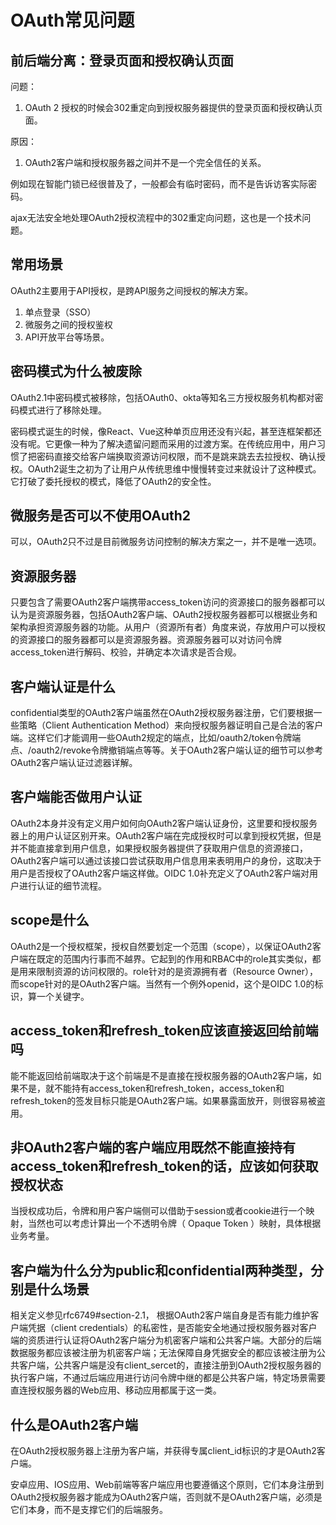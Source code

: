 # OAuth常见问题

## 前后端分离：登录页面和授权确认页面

问题：

1. OAuth 2 授权的时候会302重定向到授权服务器提供的登录页面和授权确认页面。

原因：

1. OAuth2客户端和授权服务器之间并不是一个完全信任的关系。

例如现在智能门锁已经很普及了，一般都会有临时密码，而不是告诉访客实际密码。

ajax无法安全地处理OAuth2授权流程中的302重定向问题，这也是一个技术问题。

## 常用场景

OAuth2主要用于API授权，是跨API服务之间授权的解决方案。

1. 单点登录（SSO）
2. 微服务之间的授权鉴权
3. API开放平台等场景。

## 密码模式为什么被废除

OAuth2.1中密码模式被移除，包括OAuth0、okta等知名三方授权服务机构都对密码模式进行了移除处理。

密码模式诞生的时候，像React、Vue这种单页应用还没有兴起，甚至连框架都还没有呢。它更像一种为了解决遗留问题而采用的过渡方案。在传统应用中，用户习惯了把密码直接交给客户端换取资源访问权限，而不是跳来跳去去拉授权、确认授权。OAuth2诞生之初为了让用户从传统思维中慢慢转变过来就设计了这种模式。 它打破了委托授权的模式，降低了OAuth2的安全性。

## 微服务是否可以不使用OAuth2

可以，OAuth2只不过是目前微服务访问控制的解决方案之一，并不是唯一选项。

## 资源服务器

只要包含了需要OAuth2客户端携带access_token访问的资源接口的服务器都可以认为是资源服务器，包括OAuth2客户端、OAuth2授权服务器都可以根据业务和架构承担资源服务器的功能。从用户（资源所有者）角度来说，存放用户可以授权的资源接口的服务器都可以是资源服务器。资源服务器可以对访问令牌access_token进行解码、校验，并确定本次请求是否合规。

## 客户端认证是什么

confidential类型的OAuth2客户端虽然在OAuth2授权服务器注册，它们要根据一些策略（Client Authentication Method）来向授权服务器证明自己是合法的客户端。这样它们才能调用一些OAuth2规定的端点，比如/oauth2/token令牌端点、/oauth2/revoke令牌撤销端点等等。关于OAuth2客户端认证的细节可以参考OAuth2客户端认证过滤器详解。

## 客户端能否做用户认证

OAuth2本身并没有定义用户如何向OAuth2客户端认证身份，这里要和授权服务器上的用户认证区别开来。OAuth2客户端在完成授权时可以拿到授权凭据，但是并不能直接拿到用户信息，如果授权服务器提供了获取用户信息的资源接口，OAuth2客户端可以通过该接口尝试获取用户信息用来表明用户的身份，这取决于用户是否授权了OAuth2客户端这样做。OIDC 1.0补充定义了OAuth2客户端对用户进行认证的细节流程。

## scope是什么

OAuth2是一个授权框架，授权自然要划定一个范围（scope），以保证OAuth2客户端在既定的范围内行事而不越界。它起到的作用和RBAC中的role其实类似，都是用来限制资源的访问权限的。role针对的是资源拥有者（Resource Owner），而scope针对的是OAuth2客户端。当然有一个例外openid，这个是OIDC 1.0的标识，算一个关键字。

## access_token和refresh_token应该直接返回给前端吗

能不能返回给前端取决于这个前端是不是直接在授权服务器的OAuth2客户端，如果不是，就不能持有access_token和refresh_token，access_token和refresh_token的签发目标只能是OAuth2客户端。如果暴露面放开，则很容易被盗用。

## 非OAuth2客户端的客户端应用既然不能直接持有access_token和refresh_token的话，应该如何获取授权状态

当授权成功后，令牌和用户客户端侧可以借助于session或者cookie进行一个映射，当然也可以考虑计算出一个不透明令牌（ Opaque Token ）映射，具体根据业务考量。

## 客户端为什么分为public和confidential两种类型，分别是什么场景

相关定义参见rfc6749#section-2.1， 根据OAuth2客户端自身是否有能力维护客户端凭据（client credentials）的私密性，是否能安全地通过授权服务器对客户端的资质进行认证将OAuth2客户端分为机密客户端和公共客户端。大部分的后端数据服务都应该被注册为机密客户端；无法保障自身凭据安全的都应该被注册为公共客户端，公共客户端是没有client_sercet的，直接注册到OAuth2授权服务器的执行客户端，不通过后端应用进行访问令牌中继的都是公共客户端，特定场景需要直连授权服务器的Web应用、移动应用都属于这一类。

## 什么是OAuth2客户端

在OAuth2授权服务器上注册为客户端，并获得专属client_id标识的才是OAuth2客户端。

安卓应用、IOS应用、Web前端等客户端应用也要遵循这个原则，它们本身注册到OAuth2授权服务器才能成为OAuth2客户端，否则就不是OAuth2客户端，必须是它们本身，而不是支撑它们的后端服务。
